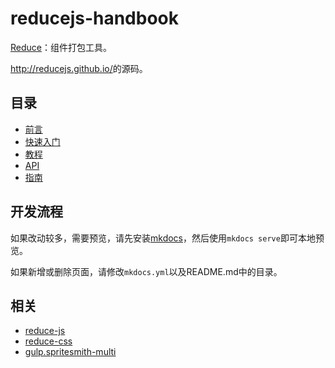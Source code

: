 # reducejs-handbook
[Reduce][reduce-web-component]：组件打包工具。

<http://reducejs.github.io/>的源码。

## 目录
- [前言](docs/index.md)
- [快速入门](docs/quick-start)
- [教程](docs/tutorials)
- [API](docs/api)
- [指南](docs/guides)

## 开发流程
如果改动较多，需要预览，请先安装[mkdocs]，然后使用`mkdocs serve`即可本地预览。

如果新增或删除页面，请修改`mkdocs.yml`以及README.md中的目录。

## 相关
- [reduce-js]
- [reduce-css]
- [gulp.spritesmith-multi]

[gulp.spritesmith-multi]: https://github.com/reducejs/gulp.spritesmith-multi
[reduce-css]: https://github.com/reducejs/reduce-css
[reduce-js]: https://github.com/reducejs/reduce-js
[reduce-web-component]: https://github.com/reducejs/reduce-web-component
[mkdocs]: http://www.mkdocs.org/
